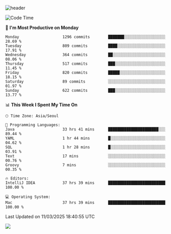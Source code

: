 ![header](https://capsule-render.vercel.app/api?type=Egg&color=timeAuto&height=300&section=header&text=PoPo&fontSize=90&animation=fadeIn)

  <!--START_SECTION:waka-->
![Code Time](http://img.shields.io/badge/Code%20Time-2%2C534%20hrs%2045%20mins-blue)

📅 **I'm Most Productive on Monday** 

```text
Monday                   1296 commits        ███████░░░░░░░░░░░░░░░░░░   28.69 % 
Tuesday                  809 commits         ████░░░░░░░░░░░░░░░░░░░░░   17.91 % 
Wednesday                364 commits         ██░░░░░░░░░░░░░░░░░░░░░░░   08.06 % 
Thursday                 517 commits         ███░░░░░░░░░░░░░░░░░░░░░░   11.45 % 
Friday                   820 commits         █████░░░░░░░░░░░░░░░░░░░░   18.15 % 
Saturday                 89 commits          ░░░░░░░░░░░░░░░░░░░░░░░░░   01.97 % 
Sunday                   622 commits         ███░░░░░░░░░░░░░░░░░░░░░░   13.77 % 
```


📊 **This Week I Spent My Time On** 

```text
🕑︎ Time Zone: Asia/Seoul

💬 Programming Languages: 
Java                     33 hrs 41 mins      ██████████████████████░░░   89.44 % 
YAML                     1 hr 44 mins        █░░░░░░░░░░░░░░░░░░░░░░░░   04.62 % 
SQL                      1 hr 28 mins        █░░░░░░░░░░░░░░░░░░░░░░░░   03.91 % 
Text                     17 mins             ░░░░░░░░░░░░░░░░░░░░░░░░░   00.76 % 
Groovy                   7 mins              ░░░░░░░░░░░░░░░░░░░░░░░░░   00.35 % 

🔥 Editors: 
IntelliJ IDEA            37 hrs 39 mins      █████████████████████████   100.00 % 

💻 Operating System: 
Mac                      37 hrs 39 mins      █████████████████████████   100.00 % 
```


 Last Updated on 11/03/2025 18:40:55 UTC
<!--END_SECTION:waka-->



<img src="https://capsule-render.vercel.app/api?type=Egg&color=timeAuto&height=300&section=footer&text=PoPo&fontSize=90&animation=fadeIn&reversal=true" />
